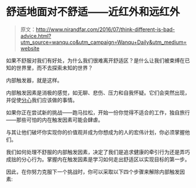 # 舒适地面对不舒适——近红外和远红外

> 原文：<http://www.nirandfar.com/2016/07/think-different-is-bad-advice.html?utm_source=wanqu.co&utm_campaign=Wanqu+Daily&utm_medium=website>

如果不舒服对我们有好处，为什么我们很难离开舒适区？是什么让我们被束缚在已知的世界里，而不去探索未知的世界？

内部触发器，就是这样。

内部触发因素是消极的感觉，如无聊、悲伤、压力和自我怀疑。它们会突然出现，并促使[分心](/distractions/)我们应该做的事情。

如果你正在尝试新的挑战——跑马拉松，开始一份你觉得不适合的工作，独自旅行——那些可怕的内在触发因素可能会肆虐。

与其让他们破坏你实现你的价值观并成为你想成为的人的宏伟计划，你必须掌握他们。

我们如何处理不舒服的内部触发因素，决定了我们是追求健康的牵引行为还是弄巧成拙的分心行为。掌握内在触发因素是学习如何走出舒适区以实现目标的第一步。

因此，在你努力克服下一个挑战时，你可以采取以下四个步骤来解除内部触发因素: